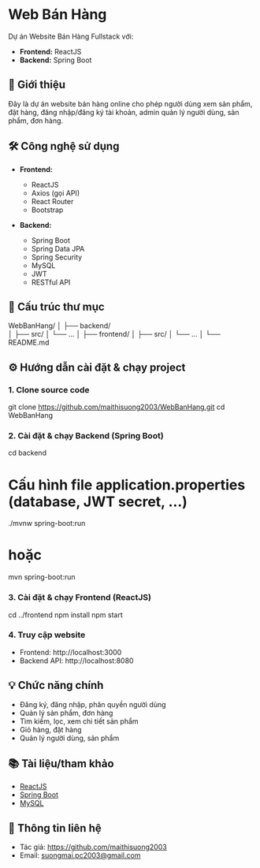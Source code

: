 # Web Bán Hàng

Dự án Website Bán Hàng Fullstack với:
- **Frontend:** ReactJS
- **Backend:** Spring Boot

## 🚀 Giới thiệu

Đây là dự án website bán hàng online cho phép người dùng xem sản phẩm, đặt hàng, đăng nhập/đăng ký tài khoản, admin quản lý người dùng, sản phẩm, đơn hàng.

## 🛠️ Công nghệ sử dụng

- **Frontend:**  
  - ReactJS
  - Axios (gọi API)
  - React Router
  - Bootstrap

- **Backend:**  
  - Spring Boot
  - Spring Data JPA
  - Spring Security 
  - MySQL
  - JWT 
  - RESTful API

## 📁 Cấu trúc thư mục
WebBanHang/
│
├── backend/          
│   ├── src/
│   └── ...
│
├── frontend/ 
│   ├── src/
│   └── ...
│
└── README.md


## ⚙️ Hướng dẫn cài đặt & chạy project

### 1. Clone source code

git clone https://github.com/maithisuong2003/WebBanHang.git
cd WebBanHang

### 2. Cài đặt & chạy Backend (Spring Boot)

cd backend
# Cấu hình file application.properties (database, JWT secret, ...)
./mvnw spring-boot:run
# hoặc
mvn spring-boot:run

### 3. Cài đặt & chạy Frontend (ReactJS)


cd ../frontend
npm install
npm start

### 4. Truy cập website

- Frontend: http://localhost:3000  
- Backend API: http://localhost:8080

## 💡 Chức năng chính

- Đăng ký, đăng nhập, phân quyền người dùng
- Quản lý sản phẩm, đơn hàng
- Tìm kiếm, lọc, xem chi tiết sản phẩm
- Giỏ hàng, đặt hàng
- Quản lý người dùng, sản phẩm 

## 📚 Tài liệu/tham khảo

- [ReactJS](https://reactjs.org/)
- [Spring Boot](https://spring.io/projects/spring-boot)
- [MySQL](https://www.mysql.com/)

## 📝 Thông tin liên hệ

- Tác giả: https://github.com/maithisuong2003
- Email: suongmai.pc2003@gmail.com



